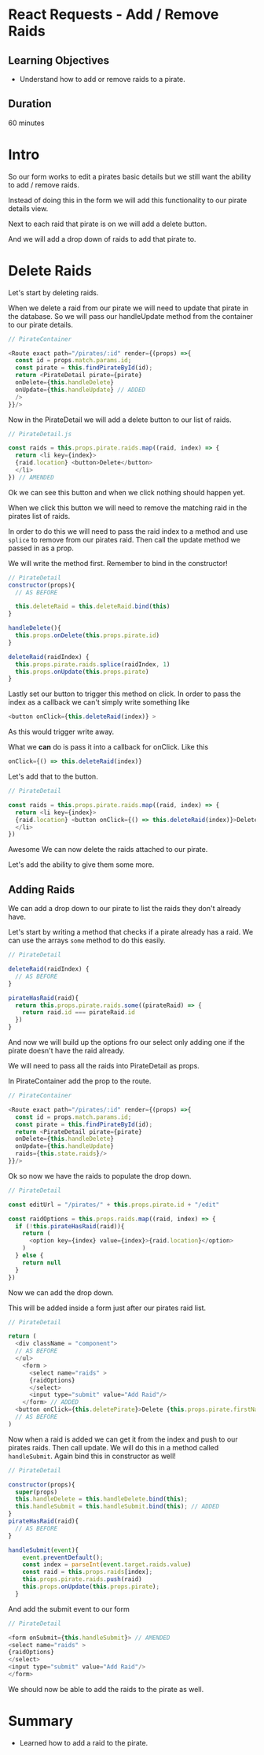 # React Requests - Add / Remove Raids

## Learning Objectives

- Understand how to add or remove raids to a pirate.

## Duration
60 minutes

# Intro

So our form works to edit a pirates basic details but we still want the ability to add / remove raids.

Instead of doing this in the form we will add this functionality to our pirate details view.

Next to each raid that pirate is on we will add a delete button.

And we will add a drop down of raids to add that pirate to.

# Delete Raids

Let's start by deleting raids.

When we delete a raid from our pirate we will need to update that pirate in the database. So we will pass our handleUpdate method from the container to our pirate details.

```js
// PirateContainer

<Route exact path="/pirates/:id" render={(props) =>{
  const id = props.match.params.id;
  const pirate = this.findPirateById(id);
  return <PirateDetail pirate={pirate}
  onDelete={this.handleDelete}
  onUpdate={this.handleUpdate} // ADDED
  />
}}/>

```

Now in the PirateDetail we will add a delete button to our list of raids.



```js
// PirateDetail.js

const raids = this.props.pirate.raids.map((raid, index) => {
  return <li key={index}>
  {raid.location} <button>Delete</button>
  </li>
}) // AMENDED
```

Ok we can see this button and when we click nothing should happen yet.

When we click this button we will need to remove the matching raid in the pirates list of raids.

In order to do this we will need to pass the raid index to a method and use `splice` to remove from our pirates raid. Then call the update method we passed in as a prop.

We will write the method first. Remember to bind in the constructor!

```js
// PirateDetail
constructor(props){
  // AS BEFORE

  this.deleteRaid = this.deleteRaid.bind(this)
}

handleDelete(){
  this.props.onDelete(this.props.pirate.id)
}

deleteRaid(raidIndex) {
  this.props.pirate.raids.splice(raidIndex, 1)
  this.props.onUpdate(this.props.pirate)
}
```

Lastly set our button to trigger this method on click. In order to pass the index as a callback we can't simply write something like

```js
<button onClick={this.deleteRaid(index)} >
```

As this would trigger write away.

What we __can__ do is pass it into a callback for onClick. Like this

```js
onClick={() => this.deleteRaid(index)}
```

Let's add that to the button.

```js
// PirateDetail

const raids = this.props.pirate.raids.map((raid, index) => {
  return <li key={index}>
  {raid.location} <button onClick={() => this.deleteRaid(index)}>Delete</button> // AMENDED
  </li>
})
```

Awesome We can now delete the raids attached to our pirate.

Let's add the ability to give them some more.


## Adding Raids


We can add a drop down to our pirate to list the raids they don't already have.

Let's start by writing a method that checks if a pirate already has a raid. We can use the arrays `some` method to do this easily.

```js
// PirateDetail

deleteRaid(raidIndex) {
  // AS BEFORE
}

pirateHasRaid(raid){
  return this.props.pirate.raids.some((pirateRaid) => {
    return raid.id === pirateRaid.id
  })
}
```

And now we will build up the options fro our select only adding one if the pirate doesn't have the raid already.

We will need to pass all the raids into PirateDetail as props.

In PirateContainer add the prop to the route.

```js
// PirateContainer

<Route exact path="/pirates/:id" render={(props) =>{
  const id = props.match.params.id;
  const pirate = this.findPirateById(id);
  return <PirateDetail pirate={pirate}
  onDelete={this.handleDelete}
  onUpdate={this.handleUpdate}
  raids={this.state.raids}/>
}}/>
```

Ok so now we have the raids to populate the drop down.

```js
// PirateDetail

const editUrl = "/pirates/" + this.props.pirate.id + "/edit"

const raidOptions = this.props.raids.map((raid, index) => {
  if (!this.pirateHasRaid(raid)){
    return (
      <option key={index} value={index}>{raid.location}</option>
    )
  } else {
    return null
  }
})
```

Now we can add the drop down.

This will be added inside a form just after our pirates raid list.

```js
// PirateDetail

return (
  <div className = "component">
  // AS BEFORE
  </ul>
    <form >
      <select name="raids" >
      {raidOptions}
      </select>
      <input type="submit" value="Add Raid"/>
    </form> // ADDED
  <button onClick={this.deletePirate}>Delete {this.props.pirate.firstName}</button>
  // AS BEFORE
)
```

Now when a raid is added we can get it from the index and push to our pirates raids. Then call update. We will do this in a method called `handleSubmit`. Again bind this in constructor as well!

```js
// PirateDetail

constructor(props){
  super(props)
  this.handleDelete = this.handleDelete.bind(this);
  this.handleSubmit = this.handleSubmit.bind(this); // ADDED
}
pirateHasRaid(raid){
  // AS BEFORE
}

handleSubmit(event){
    event.preventDefault();
    const index = parseInt(event.target.raids.value)
    const raid = this.props.raids[index];
    this.props.pirate.raids.push(raid)
    this.props.onUpdate(this.props.pirate);
  }

```

And add the submit event to our form

```js
// PirateDetail

<form onSubmit={this.handleSubmit}> // AMENDED
<select name="raids" >
{raidOptions}
</select>
<input type="submit" value="Add Raid"/>
</form>

```

We should now be able to add the raids to the pirate as well.

# Summary
- Learned how to add a raid to the pirate. 
